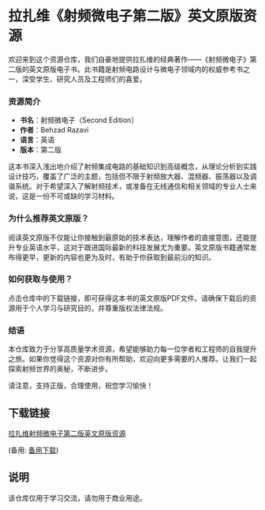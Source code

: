 # 拉扎维《射频微电子第二版》英文原版资源

欢迎来到这个资源仓库，我们自豪地提供拉扎维的经典著作——《射频微电子》第二版的英文原版电子书。此书籍是射频电路设计与微电子领域内的权威参考书之一，深受学生、研究人员及工程师们的喜爱。

### 资源简介

- **书名**：射频微电子（Second Edition）
- **作者**：Behzad Razavi
- **语言**：英语
- **版本**：第二版

这本书深入浅出地介绍了射频集成电路的基础知识到高级概念，从理论分析到实践设计技巧，覆盖了广泛的主题，包括但不限于射频放大器、混频器、振荡器以及调谐系统。对于希望深入了解射频技术，或准备在无线通信和相关领域的专业人士来说，这是一份不可或缺的学习材料。

### 为什么推荐英文原版？

阅读英文原版不仅能让你接触到最原始的技术表达，理解作者的直接意图，还能提升专业英语水平，这对于跟进国际最新的科技发展尤为重要。英文原版书籍通常发布得更早，更新的内容也更为及时，有助于你获取到最前沿的知识。

### 如何获取与使用？

点击仓库中的下载链接，即可获得这本书的英文原版PDF文件。请确保下载后的资源用于个人学习与研究目的，并尊重版权法律法规。

### 结语

本仓库致力于分享高质量学术资源，希望能够助力每一位学者和工程师的自我提升之旅。如果你觉得这个资源对你有所帮助，欢迎向更多需要的人推荐。让我们一起探索射频世界的奥秘，不断进步。

请注意，支持正版，合理使用，祝您学习愉快！

## 下载链接
[拉扎维射频微电子第二版英文原版资源](https://pan.quark.cn/s/6c0ab14a5bfc) 

(备用: [备用下载](https://pan.baidu.com/s/18I0vIgZPSZpzOVphR6u19w?pwd=1234))

## 说明

该仓库仅用于学习交流，请勿用于商业用途。
